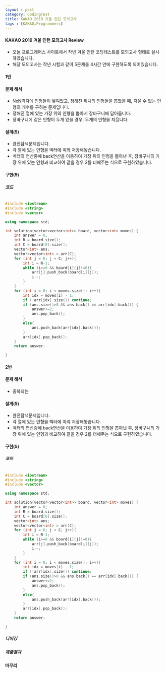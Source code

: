 ```yaml
---
layout : post
category: CodingTest
title: KAKAO 2019 겨울 인턴 모의고사
tags : [KAKAO,Programmers]
---
```


#### KAKAO 2019 겨울 인턴 모의고사 Review

- 오늘 프로그래머스 사이트에서 작년 겨울 인턴 코딩테스트를 모의고사 형태로 실시하였습니다.
- 해당 모의고사는 작년 시험과 같이 5문제를 4시간 안에 구현하도록 되어있습니다.

#### 1번

#### 문제 해석
  
- NxN격자에 인형들이 쌓여있고, 정해진 위치의 인형들을 뽑았을 때, 지울 수 있는 인형의 개수를 구하는 문제입니다.
- 정해진 열에 있는 가장 위의 인형을 뽑아서 장바구니에 담아둡니다.
- 장바구니에 같은 인형이 두개 있을 경우, 두개의 인형을 지웁니다.

#### 설계(5)

- 완전탐색문제입니다.
- 각 열에 있는 인형을 벡터에 미리 저장해놓습니다.
- 벡터의 연산중에 back연산을 이용하여 가장 위의 인형을 뽑아낸 후, 장바구니의 가장 위에 있는 인형과 비교하여 같을 경우 2를 더해주는 식으로 구현하였습니다.

#### 구현(5)

##### 코드

```cpp

#include <iostream>
#include <string>
#include <vector>

using namespace std;

int solution(vector<vector<int>> board, vector<int> moves) {
    int answer = 0;
    int R = board.size();
    int C = board[0].size();
    vector<int> ans;
    vector<vector<int> > arr(C);
    for (int j = 0; j < C; j++){
        int i = R-1;
        while (i>=0 && board[i][j]!=0){
            arr[j].push_back(board[i][j]);
            i--;
        }
    }
    for (int i = 0; i < moves.size(); i++){
        int idx = moves[i] - 1;
        if (!arr[idx].size()) continue;
        if (ans.size()>0 && ans.back() == arr[idx].back()) {
            answer+=2;
            ans.pop_back();
        }
        else{
            ans.push_back(arr[idx].back());
        }
        arr[idx].pop_back();
    }
    return answer;

}
```

#### 2번

#### 문제 해석
  
- 중복되는 

#### 설계(5)

- 완전탐색문제입니다.
- 각 열에 있는 인형을 벡터에 미리 저장해놓습니다.
- 벡터의 연산중에 back연산을 이용하여 가장 위의 인형을 뽑아낸 후, 장바구니의 가장 위에 있는 인형과 비교하여 같을 경우 2를 더해주는 식으로 구현하였습니다.

#### 구현(5)

##### 코드

```cpp

#include <iostream>
#include <string>
#include <vector>

using namespace std;

int solution(vector<vector<int>> board, vector<int> moves) {
    int answer = 0;
    int R = board.size();
    int C = board[0].size();
    vector<int> ans;
    vector<vector<int> > arr(C);
    for (int j = 0; j < C; j++){
        int i = R-1;
        while (i>=0 && board[i][j]!=0){
            arr[j].push_back(board[i][j]);
            i--;
        }
    }
    for (int i = 0; i < moves.size(); i++){
        int idx = moves[i] - 1;
        if (!arr[idx].size()) continue;
        if (ans.size()>0 && ans.back() == arr[idx].back()) {
            answer+=2;
            ans.pop_back();
        }
        else{
            ans.push_back(arr[idx].back());
        }
        arr[idx].pop_back();
    }
    return answer;

}
```
##### 디버깅

##### 제출결과


#### 마무리

